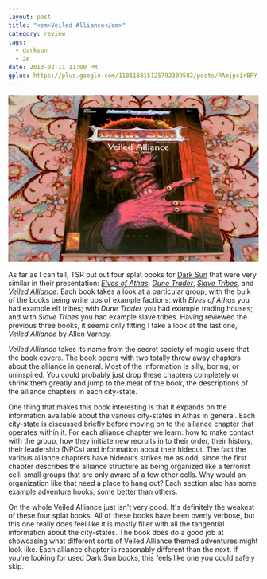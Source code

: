 ```yaml
---
layout: post
title: "<em>Veiled Alliance</em>"
category: review
tags:
  - darksun
  - 2e
date: 2013-02-11 11:00 PM 
gplus: https://plus.google.com/110118815125792309582/posts/RAmjpsirBPY
---
```


![Veiled Alliance](/assets/img/veiled-alliance@2x.jpg)


As far as I can tell, TSR put out four splat books for [Dark Sun][1] that were very similar in their presentation: [*Elves of Athas*][2], [*Dune Trader*][3], [*Slave Tribes*][4], and [*Veiled Alliance*][5]. Each book takes a look at a particular group, with the bulk of the books being write ups of example factions: with *Elves of Athas* you had example elf tribes; with *Dune Trader* you had example trading houses; and with *Slave Tribes* you had example slave tribes. Having reviewed the previous three books, it seems only fitting I take a look at the last one, *Veiled Alliance* by Allen Varney.

*Veiled Alliance* takes its name from the secret society of magic users that the book covers. The book opens with two totally throw away chapters about the alliance in general. Most of the information is silly, boring, or uninspired. You could probably just drop these chapters completely or shrink them greatly and jump to the meat of the book, the descriptions of the alliance chapters in each city-state.

One thing that makes this book interesting is that it expands on the information available about the various city-states in Athas in general. Each city-state is discussed briefly before moving on to the alliance chapter that operates within it. For each alliance chapter we learn: how to make contact with the group, how they initiate new recruits in to their order, their history,  their leadership (NPCs) and information about their hideout. The fact the various alliance chapters have hideouts strikes me as odd, since the first chapter describes the alliance structure as being organized like a terrorist cell: small groups that are only aware of a few other cells. Why would an organization like that need a place to hang out? Each section also has some example adventure hooks, some better than others.

On the whole Veiled Alliance just isn't very good. It's definitely the weakest of these four splat books. All of these books have been overly verbose, but this one really does feel like it is mostly filler with all the tangential information about the city-states. The book does do a good job at showcasing what different sorts of Veiled Alliance themed adventures might look like. Each alliance chapter is reasonably different than the next. If you're looking for used Dark Sun books, this feels like one you could safely skip.


[1]: /tags/darksun/
[2]: /review/elves-of-athas/
[3]: /review/dune-trader/
[4]: /review/slave-tribes/
[5]: http://www.tsrinfo.net/archive/ds/ds-dsr3.htm
